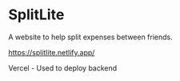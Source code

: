 # SplitLite

A website to help split expenses between friends.

https://splitlite.netlify.app/

Vercel - Used to deploy backend
